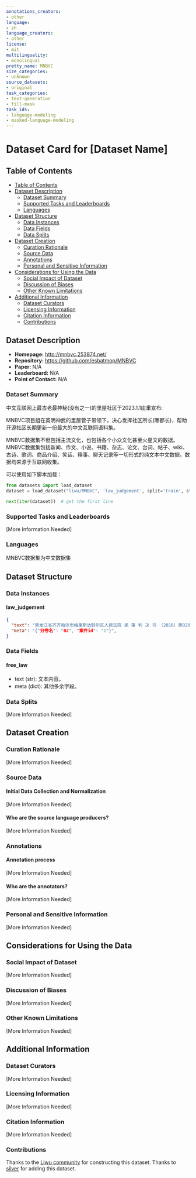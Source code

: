 ```yaml
---
annotations_creators:
- other
language:
- zh
language_creators:
- other
license:
- mit
multilinguality:
- monolingual
pretty_name: MNBVC
size_categories:
- unknown
source_datasets:
- original
task_categories:
- text-generation
- fill-mask
task_ids:
- language-modeling
- masked-language-modeling
---
```


# Dataset Card for [Dataset Name]

## Table of Contents
- [Table of Contents](#table-of-contents)
- [Dataset Description](#dataset-description)
  - [Dataset Summary](#dataset-summary)
  - [Supported Tasks and Leaderboards](#supported-tasks-and-leaderboards)
  - [Languages](#languages)
- [Dataset Structure](#dataset-structure)
  - [Data Instances](#data-instances)
  - [Data Fields](#data-fields)
  - [Data Splits](#data-splits)
- [Dataset Creation](#dataset-creation)
  - [Curation Rationale](#curation-rationale)
  - [Source Data](#source-data)
  - [Annotations](#annotations)
  - [Personal and Sensitive Information](#personal-and-sensitive-information)
- [Considerations for Using the Data](#considerations-for-using-the-data)
  - [Social Impact of Dataset](#social-impact-of-dataset)
  - [Discussion of Biases](#discussion-of-biases)
  - [Other Known Limitations](#other-known-limitations)
- [Additional Information](#additional-information)
  - [Dataset Curators](#dataset-curators)
  - [Licensing Information](#licensing-information)
  - [Citation Information](#citation-information)
  - [Contributions](#contributions)

## Dataset Description

- **Homepage:** http://mnbvc.253874.net/
- **Repository:** https://github.com/esbatmop/MNBVC
- **Paper:** N/A
- **Leaderboard:** N/A
- **Point of Contact:** N/A

### Dataset Summary

中文互联网上最古老最神秘(没有之一)的里屋社区于2023.1.1庄重宣布:

MNBVC项目组在英明神武的里屋管子带领下，决心发挥社区所长(哪都长)，帮助开源社区长期更新一份最大的中文互联网语料集。

MNBVC数据集不但包括主流文化，也包括各个小众文化甚至火星文的数据。MNBVC数据集包括新闻、作文、小说、书籍、杂志、论文、台词、帖子、wiki、古诗、歌词、商品介绍、笑话、糗事、聊天记录等一切形式的纯文本中文数据。数据均来源于互联网收集。

可以使用如下脚本加载：

```python
from datasets import load_dataset
dataset = load_dataset("liwu/MNBVC", 'law_judgement', split='train', streaming=True)

next(iter(dataset))  # get the first line
```

### Supported Tasks and Leaderboards

[More Information Needed]

### Languages

MNBVC数据集为中文数据集

## Dataset Structure

### Data Instances

#### law_judgement

```json
{
  "text": "黑龙江省齐齐哈尔市梅里斯达斡尔区人民法院 民 事 判 决 书 （2016）黑0208民初1497号 原告王某某，男，1996年6月5日出生，汉族，农民。 委托代理人王某某，系黑龙江发达律师事务所律师。 被告中国人民财产保险股份有限公司齐齐哈尔市梅里斯达斡尔族区支公司，住所地黑龙江省齐齐哈尔市梅里斯达斡尔族区城镇。 代表人王某某，系该公司经理。 委托代理人李某某，系黑龙江宇恒律师事务所律师。 委托代理人张某某，系黑龙江宇恒律师事务所律师。 被告吕某，男，1987年2月6日出生，汉族，农民。 原告王某某与被告中国人民财产保险股份有限公司齐齐哈尔市梅里斯达斡尔族区支公司[以下简称人保财险梅里斯支公司]、吕某机动车交通事故责任纠纷一案,原告于2016年9月14日向本院提起诉讼，本院受理后，依法适用普通程序由审判员马国富担任审判长，与人民陪审员毕从志、吴淑霞共同组成合议庭，于2016年10月19日公开开庭进行了审理。原告王某某委托代理人王某某、被告人保财险梅里斯支公司委托代理人张某某到庭参加了诉讼。被告吕某经本院传票传唤无正当理由未到庭参加诉讼。本案现已缺席审理终结。 原告王某某诉称，2014年5月24日16时许，被告吕某驾驶黑BV86**号轿车，在梅里斯区育德街与碾北公路交叉口由北向东左转弯时，与沿碾北公路由西向东原告驾驶的无号牌两轮摩托车相撞，造成双方车辆损坏，原告受伤的后果。原告在齐齐哈尔市公安医院住院治疗7天，出院诊断为：1、急性闭合性颅脑损伤；2、左颞顶部硬膜外血肿；3、左颞顶固骨折；4、左颞头皮下血肿伴擦皮伤；5、右肘擦皮伤；住院期间，一级护理4天、二级护理3天。经齐齐哈尔市梅里斯区交通警察大队《道路交通事故认定书》（简易程序）第2302083201400018号认定：被告吕某对该起事故负主要责任。被告吕某驾驶的肇事车辆在人保财险梅里斯支公司处投保了交强险，且事故发生在保险期间内。现要求被告人保财险梅里斯支公司在机动车强制保险责任范围内赔偿原告医药费8993.00元、护理费1573.00元、交通费200.00元、误工费1001.00元、伙食补助费700.00元，合计12467.00元，并要求被告吕某承担连带赔偿责任。 原告为证明其诉讼主张，提供了如下证据： 1、交通事故责任认定书； 2、齐齐哈尔市公安医院医疗费用明细单； 3、医疗费票据； 4、陪护证明； 5、住院诊断书； 6、住院病案； 7、误工证明。 被告人保财险梅里斯支公司辩称，被告吕某驾驶的肇事车辆在我公司投保交强险属实，事故发生在保险期间内，同意在交强险各项赔偿限额内对原告合理损失予以赔偿。交通费原告未提供有效票据，拒绝赔偿。 被告人保财险梅里斯支公司未向法庭提供证据。 被告吕某未到庭应诉、未答辩亦未向法庭提供证据。 在开庭审理过程中，被告人保财险梅里斯支公司对原告提供的证据表示无异议。 结合原、被告的陈述、辩论及对证据的质证意见，本院经审核后认为，原告提供的证据符合证据的要求，本院认定其对本案的证明效力。 根据以上确认的证据和双方当事人的陈述，可以认定如下事实：2014年5月24日16时许，吕某驾驶黑BV86**号轿车，在梅里斯区育德街与碾北公路交叉口由北向东左转弯时，与沿碾北公路由西向东王某某驾驶的无号牌两轮摩托车相撞，造成双方车辆损坏，王某某受伤的后果。经齐齐哈尔市公安局交警支队梅里斯交通警察大队“道路交通事故认定书”认定：吕某驾驶机动车左转弯未让直行车辆先行，负事故主要责任；王某某未依法取得机动车驾驶证，驾驶无号牌机动车，遇情况采取措施不当，未确保安全，负事故次要责任。2014年5月24日，原告王某某在齐齐哈尔市公安医院住院治疗，于2014年5月30日出院，经诊断为：1、急性闭合性颅脑损伤；2、左颞顶部硬膜外血肿；3、左颞顶固骨折；4、左颞头皮下血肿伴擦皮伤；5、右肘擦皮伤；住院期间，一级护理4天、二级护理3天。 被告吕某驾驶的黑BV86**号轿车在人保财险梅里斯支公司投保了机动车第三者责任强制保险，死亡伤残赔偿限额为110000.00元；医疗费用赔偿限额为10000.00元；财产损失赔偿限额为2000.00元。 原告王某某因此次交通事故所产生的损失为：1、医疗费8993.00元；2、住院伙食补助费700.00元［100.00元/天（2015年黑龙江省国家机关工作人员出差补助标准）×7日］；3、误工费966.00元［50275.00元/年（2015年黑龙江省居民服务和其他服务业就业人员工资）×7日］；4、护理费1518.00元［50275.00元/年（2015年黑龙江省居民服务和其他服务业就业人员工资）×4日×2人＋50275.00元/年（2015年黑龙江省居民服务和其他服务业就业人员工资）×3日×1人］；5、交通费21.00元（3.00元/日×7日），以上合计12198.00元。 据以上事实，本院认为，我国法律规定，公民的生命健康权依法应当予以保护。被告吕某驾驶的事故车辆在被告人保财险梅里斯支公司投保了机动车第三者责任强制保险，在此次交通事故中，吕某负事故主要责任，原告要求赔偿损失金额在人保财险梅里斯支公司机动车第三者责任强制保险责任限额内，故原告要求被告人保财险梅里斯支公司承担赔偿责任的诉讼请求应予支持。为了保护原告人的合法权益，依照《中华人民共和国道路交通安全法》第七十六条和《中华人民共和国民事诉讼法》第一百四十二条、一百四十四条的规定，判决如下： 一、被告人保财险梅里斯支公司赔偿原告王某某医疗费、住院伙食补助费、误工费、护理费、交通费计12198.00元，此款于本判决生效后10日内付清； 二、驳回原告其他诉讼请求。 如果被告人保财险梅里斯支公司未按本判决指定的期间履行给付金钱的义务，应当依照《中华人民共和国民事诉讼法》第二百五十三条的规定，加倍支付迟延履行期间的债务利息。 案件受理费112.00元由被告人保财险梅里斯支公司负担。 如果不服本判决，可在判决书送达之日起十五日内，向本院递交上诉状，并按对方当事人的人数提出副本，上诉于齐齐哈尔市中级人民法院。 申请执行期间为二年。 审 判 长 马国富 人民陪审员 毕从志 人民陪审员 吴淑霞 二〇一六年十月二十四日 书 记 员 多艳霞",
  "meta": "{"分卷名": "02", "案件id": "1"}",
}
```

### Data Fields

#### free_law
- text (str): 文本内容。
- meta (dict): 其他多余字段。

### Data Splits

[More Information Needed]

## Dataset Creation

### Curation Rationale

[More Information Needed]

### Source Data

#### Initial Data Collection and Normalization

[More Information Needed]

#### Who are the source language producers?

[More Information Needed]

### Annotations

#### Annotation process

[More Information Needed]

#### Who are the annotators?

[More Information Needed]

### Personal and Sensitive Information

[More Information Needed]

## Considerations for Using the Data

### Social Impact of Dataset

[More Information Needed]

### Discussion of Biases

[More Information Needed]

### Other Known Limitations

[More Information Needed]

## Additional Information

### Dataset Curators

[More Information Needed]

### Licensing Information

[More Information Needed]

### Citation Information

[More Information Needed]

### Contributions

Thanks to the [Liwu community](http://mnbvc.253874.net/) for constructing this dataset.
Thanks to [silver](https://github.com/silverriver) for adding this dataset.